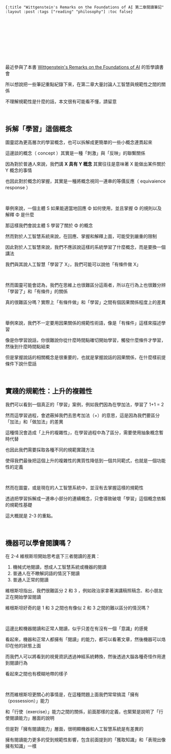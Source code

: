     {:title "Wittgenstein's Remarks on the Foundations of AI 第二章閱讀筆記" :layout :post :tags ["reading" "philosophy"] :toc false}


# 　


## 　

最近參與了本書 [Wittgenstein's Remarks on the Foundations of AI](https://www.amazon.com/Wittgensteins-Remarks-Foundations-Stuart-Shanker/dp/0415408571) 的哲學讀書會

所以想說把一些筆記重點紀錄下來，在第二章大量討論人工智慧與規範性之間的關係

不理解規範性是什麼的話，本文很有可能看不懂，請留意

<br>


## 拆解「學習」這個概念

圖靈認為更高層次的學習概念，也可以拆解成更簡單的一些小概念連貫起來

這邊談的概念（ concept ）其實是一種「刺激」與「反映」的聯繫關係

因為對於普通人來說，我們講 **X 具有 Y 概念** 其實往往是意味著 X 能做出某件關於 Y 概念的事情

也因此對於概念的掌握，其實是一種將概念視同一連串的等價反應（ equivaience response ）

<br>

舉例來說，一個主體 S 如果能適當地回應 Φ 如何使用，並且掌握 Φ 的規則以及解釋 Φ 是什麼

那這樣我們會說主體 S 學習了關於 Φ 的概念

然而對於人工智慧系統來說，在回應、掌握和解釋上面，可能受到嚴重的限制

因此對於人工智慧來說，我們不應該說這樣的系統學習了什麼概念，而是要換一個講法

我們與其說人工智慧「學習了 X」，我們可能可以說他「有條件做 X」

<br>

然而圖靈可能會認為，我們在思維上也很難區分這兩者，所以在行為上也很難分辨「學習了」和「有條件」的關係

真的很難區分嗎？實際上「有條件做」和「學習」之間有個因果關係程度上的差異

<br>

舉例來說，我們不一定要用因果關係的規範性術語，像是「有條件」這樣來描述學習

像是你學習說話，你很難說你從什麼時間點確切開始學習，觸發什麼條件才學習，然後到什麼時間點結束

但是掌握說話的相關概念是很重要的，也就是掌握說話的因果關係，在什麼樣前提條件下說什麼話

<br>


## 實踐的規範性：上升的複雜性

我們可以看到一個真正的「學習」案例，例如我們因為在學加法，學習了 1+1 = 2

然而這學習過程，會遮蔽掉我們去思考加法（+）的意思，這是因為我們要區分「加法」和「做加法」的差異

這種情況會造成「上升的複雜性」，在學習過程中為了區分，需要使用抽象概念暫時代替

也因此我們需要採取各種不同的規範實踐方法

使得我們最後把這個上升的複雜性的異質性降低到一個共同範式，也就是一個功能性的定義

<br>

然而在圖靈，或是現在的人工智慧系統中，並沒有去掌握這樣的規範性

透過把學習拆解成一連串小部分的連續概念，只會導致破壞「學習」這個概念依賴的規範性基礎

這大概就是 2-3 的重點。

<br>


## 機器可以學會閱讀嗎？

在 2-4 維根斯坦開始思考底下三者閱讀的差異：

1.  機械式地閱讀，想成人工智慧系統或機器的閱讀
2.  普通人在不瞭解詞語的情況下閱讀
3.  普通人正常的閱讀

維根斯坦指出，我們很難區分 2 和 3 ，例如政治家拿著演講稿照稿念、和小朋友正在開始學習閱讀

維根斯坦好奇的是 1 和 3 之間也有像似 2 和 3 之間的難以區分的情況嗎？

<br>

這邊比較機器閱讀和正常人閱讀，似乎只差在有沒有一個「意識」的感覺

看起來，機器和正常人都擁有「閱讀」的能力，都可以看著文章，然後機器可以烙印在他的狀態上面

而我們人可以將看到的視覺資訊透過神經系統轉換，然後透過大腦各種奇怪作用達到閱讀行為

看起來之間也有模糊地帶的樣子

<br>

然而維根斯坦更關心的事情是，在這種問題上面我們常常搞混「擁有（possession）」能力

和「行使（exercise）」能力之間的關係，前面那樣的定義，也緊緊是說明了「行使閱讀能力」層面的說明

但是對「擁有閱讀能力」層面，很明顯機器和人工智慧系統是有差異的

擁有閱讀能力更多的受到規範性影響，包含前面提到的「獲取知識」和「表現出像擁有知識」一樣
